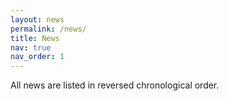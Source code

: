 ```yaml
---
layout: news
permalink: /news/
title: News
nav: true
nav_order: 1
---
```


All news are listed in reversed chronological order.




